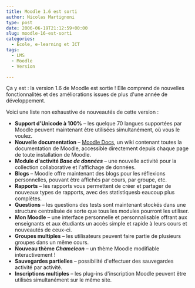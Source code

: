 ```yaml
---
title: Moodle 1.6 est sorti
author: Nicolas Martignoni
type: post
date: 2006-06-19T21:12:59+00:00
slug: moodle-16-est-sorti
categories:
  - École, e-learning et ICT
tags:
  - LMS
  - Moodle
  - Version

---
```

Ça y est : la version 1.6 de Moodle est sortie ! Elle comprend de nouvelles fonctionnalités et des améliorations issues de plus d'une année de développement.

Voici une liste non exhaustive de nouveautés de cette version :

  * **Support d'Unicode à 100%** – les quelque 70 langues supportées par Moodle peuvent maintenant être utilisées simultanément, où vous le voulez.
  * **Nouvelle documentation** – <a title="Documentation de Moodle" href="http://docs.moodle.org/fr/">Moodle Docs</a>, un wiki contenant toutes la documentation de Moodle, accessible directement depuis chaque page de toute installation de Moodle.
  * **Module d'activité _Base de données_** – une nouvelle activité pour la collection collaborative et l'affichage de données.
  * **Blogs** – Moodle offre maintenant des blogs pour les réflexions personnelles, pouvant être affichés par cours, par groupe, etc.
  * **Rapports** – les rapports vous permettent de créer et partager de nouveaux types de rapports, avec des statistiquesb eaucoup plus complètes.
  * **Questions** – <span class="data autolink">les questions des tests sont maintenant </span>stockés dans une structure centralisée de sorte que tous les modules pourront les utiliser.
  * **Mon Moodle** – une interface personnelle et personnalisable offrant aux enseignants et aux étudiants un accès simple et rapide à leurs cours et nouveautés de ceux-ci.
  * **Groupes multiples** – les utilisateurs peuvent faire partie de plusieurs groupes dans un même cours.
  * **Nouveau thème _Chameleon_** – un thème Moodle modifiable interactivement !
  * **Sauvegardes partielles** – possibilité d'effectuer des sauvegardes activité par activité.
  * **<span class="extiw">Inscriptions multiples</span>** – les plug-ins d'inscription Moodle peuvent être utilisés simultanément sur le même site.

<!--more-->

